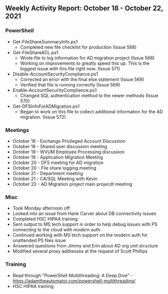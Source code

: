 ## Weekly Activity Report: October 18 - October 22, 2021

### PowerShell
* Get-FileShareSummaryInfo.ps1
  * Completed new file checklist for production (Issue 568)
* Get-FileShareACL.ps1
  * Wrote file to log information for AD migration project (Issue 566)
  * Working on improvements to greatly speed this up. This is the biggest issue with this file right now. (Issue 571)
* Disable-AccountSecurityCompliance.ps1
  * Corrected an error with the final else statement (Issue 569)
  * Verified that file is running correctly (Issue 569)
* Enable-AccountSecurityCompliance.ps1
  * Changed SQL authentication method to the newer methods (Issue 570)
* Get-DFSInfoForADMigration.ps1
  * Began to work on this file to collect additional information for the AD migration. (Issue 572)

### Meetings
* October 18 - Exchange Privileged Account Discussion
* October 18 - Shared user discussion meeting
* October 19 - WVUM Employee Processing discussion
* October 19 - Application Migration Meeting
* October 20 - DFS meeting for AD migration
* October 20 - File share logging meeting
* October 21 - Department meeting
* October 21 - C#/SQL Meeting with Kevin
* October 22 - AD Migration project main projecdt meeting

### Misc
* Took Monday afternoon off
* Looked into an issue from Hank Carver about DB connectivity issues
* Completed HSC HIPAA training
* Sent output to MS tech support in order to help debug issues with PS connecting to the cloud with modern auth.
* Continued working with MS tech support on the modern auth for unattended PS files issue
* Answered questions from Jimmy and Erin about AD org unit structure
* Modified several proxy addresses at the request of Scott Phillips

### Training
* Read through "PowerShell Multithreading: A Deep Dive" - https://adamtheautomator.com/powershell-multithreading/
* HSC HIPAA training
